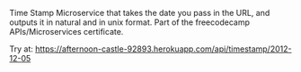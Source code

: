 Time Stamp Microservice that takes the date you pass in the URL, and outputs it in natural and in unix format.
Part of the freecodecamp APIs/Microservices certificate.

Try at: https://afternoon-castle-92893.herokuapp.com/api/timestamp/2012-12-05
